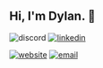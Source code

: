 ## Hi, I'm Dylan. 🦑
![discord](https://dcbadge.vercel.app/api/shield/802316618951557121&?theme=clean)
[![linkedin](https://img.shields.io/badge/LinkedIn-0077B5?style=for-the-badge&logo=linkedin&logoColor=white)](https://linkedin.com/in/dylan-lucas1510)

[![website](https://img.shields.io/badge/thenullproject.com-black.svg?&style=for-the-badge&link=https://thenullproject.com/&logo=data%3Aimage%2Fpng%3Bbase64%2CiVBORw0KGgoAAAANSUhEUgAAADAAAAAwCAQAAAD9CzEMAAAABGdBTUEAALGPC%2FxhBQAAACBjSFJNAAB6JgAAgIQAAPoAAACA6AAAdTAAAOpgAAA6mAAAF3CculE8AAAAAmJLR0QA%2F4ePzL8AAAAHdElNRQfmAhUVDwZl2H6TAAADQElEQVRYw7WYT2icRRiHn90kbjZmsyrR%2Bge0SCoVahTRVsWL9KStouLFZltQsHgQBA%2BeFLwoiqdaG6oeBBV7UKjgodKL2MOqYLH%2BOUTSWoQSqtWEmmSb7G76eNgv2OJMvlnpvpc5vDPzzDfvO7955wOsWrNuw0tpDevWrAJW3efSJZ181ZbcZxVrPZq%2Bg6gVrHMvvbOvCzYo9xBwrqAxnxzlIDNcx5PcFvBP8RGnuJZH2UIhjoht35wvOigivhzs8WbmLfm8f0XD0B9b%2FWvsoZm0C8tM0mYPfUFvBHCEt2gCw2ynzGiwzxXs4jyfc5YW7%2FEg27rZol0iDnkkNxO%2Fc0TExzwf9AcBy46LOJGU7M%2BKeKvzQW8xmFssAXB7Ugw6vZo0gt4gYJABABaTAItZMAfTASVuAuCXJMA0AOuopANgCwBHkwA%2FALA5ctgigPsAOM5c7vRNjgFEBS0CGAdAfs4FnMhJiAjg6uxc%2FpYLOJW167oDzLICQDsXsKqVf3YHOJy1G3IBN2fBPRzrEDp9s94j4vUJl107O%2FV3%2BnuKVLSc96TPOSAOuj9JKg56udjvM55w3uZagEX3u9Nx%2B8QhX%2FBsEmDBV6yIRTdZc68LccCs20SsuN1DEfEK2aJf%2BrhVEbd6Jk%2FsCpSoMLTWNfifEWWGKYVHXLySd6y50YJY8aXEb2j4hleKBcfc4dtrbVEnyNPudkAs%2B0ES4JAjYp8TTvm3rbWCvGpz3i%2Fiepdzp19xs4jjzgT9kSvzk6xiqOcCfrUg4t6IP3KSH8ja%2FBvheCYWD3UnFVdlYhdxX5gkWfs%2Fxe7GXMANWXumO8BPWbspFzBG6aIRiYA6AOsjJdeFVsrq1np3gG8AuCt3eoA7APiWcBUdBDQ5CcDGJMAtAMywkA5YysrekSRAp1xpcy4dUOIyAKaSAJ1e%2FZF3TATQyZ5Po7nxr03zIQBjDAf9kRfOFzxCCxhlgjIbeDrQ5wDfs8LHnAb6OcAT4RWEFaTtbvsyPcp74WDRnVFZjDxA%2BngVeJ9WQgz6meD1LGrJWwSwwld8xmlGeYq7A%2F4feZc%2FuIaH2Rp7KAE9f8YWs9q1V3asyCTLPZt%2Bmcne%2Fwzp9e%2BcfwCmX0s0dqPOkgAAACV0RVh0ZGF0ZTpjcmVhdGUAMjAyMi0wMi0yMVQyMToxNTowNiswMDowMFSjlEMAAAAldEVYdGRhdGU6bW9kaWZ5ADIwMjItMDItMjFUMjE6MTU6MDYrMDA6MDAl%2Fiz%2FAAAAAElFTkSuQmCC)](https://thenullproject.com/)
[![email](https://img.shields.io/badge/dylan@thenullproject.com-black.svg?&style=for-the-badge&link=mailto:dylan@thenullproject.com&logo=data%3Aimage%2Fpng%3Bbase64%2CiVBORw0KGgoAAAANSUhEUgAAADAAAAAwCAQAAAD9CzEMAAAABGdBTUEAALGPC%2FxhBQAAACBjSFJNAAB6JgAAgIQAAPoAAACA6AAAdTAAAOpgAAA6mAAAF3CculE8AAAAAmJLR0QA%2F4ePzL8AAAAHdElNRQfmAhUVDwZl2H6TAAADQElEQVRYw7WYT2icRRiHn90kbjZmsyrR%2Bge0SCoVahTRVsWL9KStouLFZltQsHgQBA%2BeFLwoiqdaG6oeBBV7UKjgodKL2MOqYLH%2BOUTSWoQSqtWEmmSb7G76eNgv2OJMvlnpvpc5vDPzzDfvO7955wOsWrNuw0tpDevWrAJW3efSJZ181ZbcZxVrPZq%2Bg6gVrHMvvbOvCzYo9xBwrqAxnxzlIDNcx5PcFvBP8RGnuJZH2UIhjoht35wvOigivhzs8WbmLfm8f0XD0B9b%2FWvsoZm0C8tM0mYPfUFvBHCEt2gCw2ynzGiwzxXs4jyfc5YW7%2FEg27rZol0iDnkkNxO%2Fc0TExzwf9AcBy46LOJGU7M%2BKeKvzQW8xmFssAXB7Ugw6vZo0gt4gYJABABaTAItZMAfTASVuAuCXJMA0AOuopANgCwBHkwA%2FALA5ctgigPsAOM5c7vRNjgFEBS0CGAdAfs4FnMhJiAjg6uxc%2FpYLOJW167oDzLICQDsXsKqVf3YHOJy1G3IBN2fBPRzrEDp9s94j4vUJl107O%2FV3%2BnuKVLSc96TPOSAOuj9JKg56udjvM55w3uZagEX3u9Nx%2B8QhX%2FBsEmDBV6yIRTdZc68LccCs20SsuN1DEfEK2aJf%2BrhVEbd6Jk%2FsCpSoMLTWNfifEWWGKYVHXLySd6y50YJY8aXEb2j4hleKBcfc4dtrbVEnyNPudkAs%2B0ES4JAjYp8TTvm3rbWCvGpz3i%2Fiepdzp19xs4jjzgT9kSvzk6xiqOcCfrUg4t6IP3KSH8ja%2FBvheCYWD3UnFVdlYhdxX5gkWfs%2Fxe7GXMANWXumO8BPWbspFzBG6aIRiYA6AOsjJdeFVsrq1np3gG8AuCt3eoA7APiWcBUdBDQ5CcDGJMAtAMywkA5YysrekSRAp1xpcy4dUOIyAKaSAJ1e%2FZF3TATQyZ5Po7nxr03zIQBjDAf9kRfOFzxCCxhlgjIbeDrQ5wDfs8LHnAb6OcAT4RWEFaTtbvsyPcp74WDRnVFZjDxA%2BngVeJ9WQgz6meD1LGrJWwSwwld8xmlGeYq7A%2F4feZc%2FuIaH2Rp7KAE9f8YWs9q1V3asyCTLPZt%2Bmcne%2Fwzp9e%2BcfwCmX0s0dqPOkgAAACV0RVh0ZGF0ZTpjcmVhdGUAMjAyMi0wMi0yMVQyMToxNTowNiswMDowMFSjlEMAAAAldEVYdGRhdGU6bW9kaWZ5ADIwMjItMDItMjFUMjE6MTU6MDYrMDA6MDAl%2Fiz%2FAAAAAElFTkSuQmCC)](mailto:dylan@thenullproject.com)
